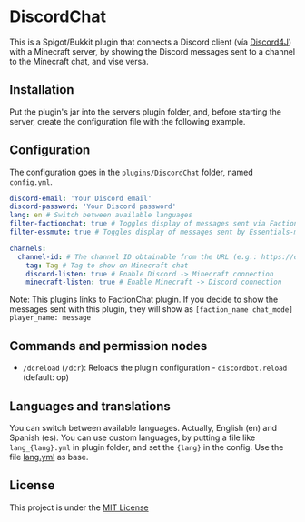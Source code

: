 # DiscordChat

This is a Spigot/Bukkit plugin that connects a Discord client (vía [Discord4J](https://github.com/austinv11/Discord4J)) with a Minecraft server, by showing the Discord messages sent to
a channel to the Minecraft chat, and vise versa.

## Installation

Put the plugin's jar into the servers plugin folder, and, before starting the server, create the configuration file with the
following example.

## Configuration

The configuration goes in the `plugins/DiscordChat` folder, named `config.yml`.

```yml
discord-email: 'Your Discord email'
discord-password: 'Your Discord password'
lang: en # Switch between available languages
filter-factionchat: true # Toggles display of messages sent via FactionChat plugin
filter-essmute: true # Toggles display of messages sent by Essentials-muted players

channels:
  channel-id: # The channel ID obtainable from the URL (e.g.: https://discordapp.com/channels/{server-id}/{channel-id}
    tag: Tag # Tag to show on Minecraft chat
    discord-listen: true # Enable Discord -> Minecraft connection
    minecraft-listen: true # Enable Minecraft -> Discord connection
```

Note: This plugins links to FactionChat plugin. If you decide to show the messages sent with this plugin, they will
show as `[faction_name chat_mode] player_name: message`

## Commands and permission nodes

* `/dcreload` (`/dcr`): Reloads the plugin configuration - `discordbot.reload` (default: op)

## Languages and translations

You can switch between available languages. Actually, English (en) and Spanish (es).
You can use custom languages, by putting a file like `lang_{lang}.yml` in plugin folder, and set the `{lang}` in
the config. Use the file [lang.yml](src/main/resources/lang.yml) as base.

## License

This project is under the [MIT License](LICENSE)
